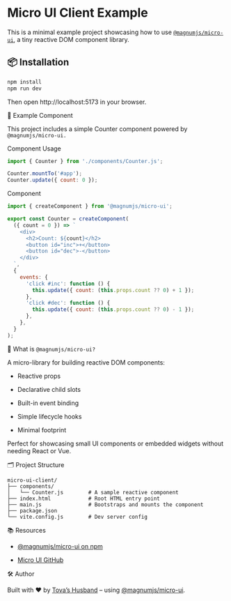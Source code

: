 # Micro UI Client Example

This is a minimal example project showcasing how to use [`@magnumjs/micro-ui`](https://www.npmjs.com/package/@magnumjs/micro-ui), a tiny reactive DOM component library.

## 📦 Installation

```bash
npm install
npm run dev
```

Then open http://localhost:5173 in your browser.


🧱 Example Component

This project includes a simple Counter component powered by `@magnumjs/micro-ui.`

Component Usage
```js
import { Counter } from './components/Counter.js';

Counter.mountTo('#app');
Counter.update({ count: 0 });
```

Component
```js
import { createComponent } from '@magnumjs/micro-ui';

export const Counter = createComponent(
  ({ count = 0 }) => `
    <div>
      <h2>Count: ${count}</h2>
      <button id="inc">+</button>
      <button id="dec">-</button>
    </div>
  `,
  {
    events: {
      'click #inc': function () {
        this.update({ count: (this.props.count ?? 0) + 1 });
      },
      'click #dec': function () {
        this.update({ count: (this.props.count ?? 0) - 1 });
      },
    },
  }
);
```

🧩 What is `@magnumjs/micro-ui?`

A micro-library for building reactive DOM components:

 - Reactive props

 - Declarative child slots

 - Built-in event binding

 - Simple lifecycle hooks

 - Minimal footprint

Perfect for showcasing small UI components or embedded widgets without needing React or Vue.

🗂️ Project Structure

```
micro-ui-client/
├── components/
│   └── Counter.js        # A sample reactive component
├── index.html            # Root HTML entry point
├── main.js               # Bootstraps and mounts the component
├── package.json
└── vite.config.js        # Dev server config
```

📚 Resources

 - [@magnumjs/micro-ui on npm](https://www.npmjs.com/package/@magnumjs/micro-ui)

 - [Micro UI GitHub](https://github.com/magnumjs/micro-ui)


🛠️ Author

Built with ❤️ by [Tova’s Husband](https://github.com/magnumjs) – using [@magnumjs/micro-ui](https://www.npmjs.com/package/@magnumjs/micro-ui).